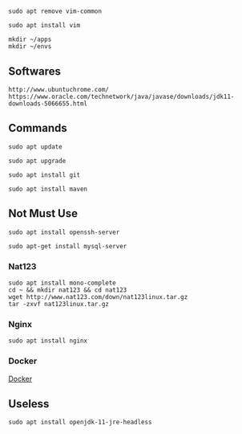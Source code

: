 #

## 
    sudo apt remove vim-common

    sudo apt install vim

    mkdir ~/apps
    mkdir ~/envs

## Softwares


    http://www.ubuntuchrome.com/
    https://www.oracle.com/technetwork/java/javase/downloads/jdk11-downloads-5066655.html

## Commands

    sudo apt update

    sudo apt upgrade
    
    sudo apt install git

    sudo apt install maven
    
## Not Must Use

    sudo apt install openssh-server

    sudo apt-get install mysql-server

### Nat123

    sudo apt install mono-complete
    cd ~ && mkdir nat123 && cd nat123
    wget http://www.nat123.com/down/nat123linux.tar.gz
    tar -zxvf nat123linux.tar.gz

### Nginx 

    sudo apt install nginx
    
### Docker

[Docker](./softwares/docker/README.md)

## Useless

    sudo apt install openjdk-11-jre-headless

